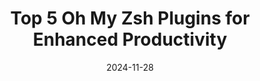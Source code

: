---
title: "Top 5 Oh My Zsh Plugins for Enhanced Productivity"
date: "2024-11-28"
presenter: "Luke Mao"
summary: "Luke Mao introduces Oh My Zsh, a powerful Unix shell framework, and highlights his top five plugins. He demonstrates the functionality of `zsh-autosuggestions`, showcasing how it simplifies recalling and reusing long commands in the terminal."
tags: ["Oh My Zsh", "terminal", "Unix", "productivity", "plugins"]
videoUrl: "https://sswcom-my.sharepoint.com/:v:/r/personal/samwagner_ssw_com_au/Documents/Recordings/%F0%9F%8E%B1%20Knowledge%20sharing%20-%20Vlad,%20Luke%20%26%20Brook%20%F0%9F%A7%A0-20241128_123018-Meeting%20Recording.mp4?csf=1&web=1&e=dhl5IS&nav=eyJyZWZlcnJhbEluZm8iOnsicmVmZXJyYWxBcHAiOiJTdHJlYW1XZWJBcHAiLCJyZWZlcnJhbFZpZXciOiJTaGFyZURpYWxvZy1MaW5rIiwicmVmZXJyYWxBcHBQbGF0Zm9ybSI6IldlYiIsInJlZmVycmFsTW9kZSI6InZpZXcifX0%3D"
---